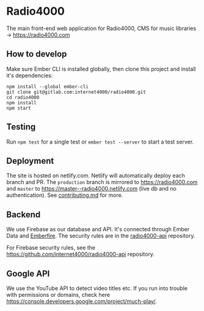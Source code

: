 # Radio4000

The main front-end web application for Radio4000, CMS for music libraries &rarr; https://radio4000.com

## How to develop

Make sure Ember CLI is installed globally, then clone this project and install it's dependencies:

```
npm install --global ember-cli 
git clone git@gitlab.com:internet4000/radio4000.git
cd radio4000
npm install
npm start
```

## Testing

Run `npm test` for a single test or `ember test --server` to start a test server.

## Deployment

The site is hosted on netlify.com. Netlify will automatically deploy each branch and PR. The `production` branch is mirrored to https://radio4000.com and `master` to https://master--radio4000.netlify.com (live db and no authentication). See [contributing.md](https://github.com/internet4000/radio4000/blob/master/CONTRIBUTING.md) for more.

## Backend

We use Firebase as our database and API. It's connected through Ember Data and [Emberfire](https://github.com/firebase/emberfire). The security rules are in the [radio4000-api](https://github.com/internet4000/radio4000-api) repository.

For Firebase security rules, see the https://github.com/internet4000/radio4000-api repository.

## Google API

We use the YouTube API to detect video titles etc. If you run into trouble with permissions or domains, check here https://console.developers.google.com/project/much-play/.
